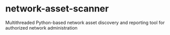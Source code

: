 # network-asset-scanner
Multithreaded Python-based network asset discovery and reporting tool for authorized network administration
